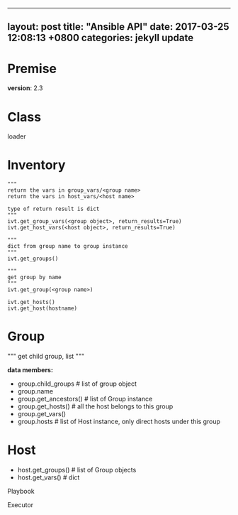 
---
layout: post
title:  "Ansible API"
date:   2017-03-25 12:08:13 +0800
categories: jekyll update
---

# Premise

**version**: 2.3


# Class

loader


# Inventory
```
"""
return the vars in group_vars/<group name>
return the vars in host_vars/<host name>

type of return result is dict
"""
ivt.get_group_vars(<group object>, return_results=True)
ivt.get_host_vars(<host object>, return_results=True)

"""
dict from group name to group instance
"""
ivt.get_groups()

"""
get group by name
"""
ivt.get_group(<group name>)

ivt.get_hosts()
ivt.get_host(hostname)

```

# Group

"""
get child group, list
"""

**data members:**
- group.child_groups # list of group object
- group.name
- group.get_ancestors() # list of Group instance
- group.get_hosts() # all the host belongs to this group
- group.get_vars()
- group.hosts  # list of Host instance,  only direct hosts under this group

# Host
- host.get_groups()  # list of Group objects
- host.get_vars() # dict


Playbook


Executor


